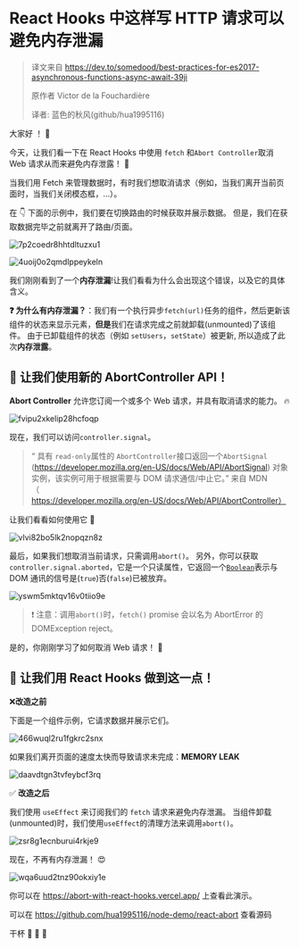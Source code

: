 # React Hooks 中这样写 HTTP 请求可以避免内存泄漏

> 译文来自 https://dev.to/somedood/best-practices-for-es2017-asynchronous-functions-async-await-39ji
>
> 原作者 Victor de la Fouchardière
>
> 译者: 蓝色的秋风(github/hua1995116)

大家好 ！ 👋

今天，让我们看一下在 React Hooks 中使用 `fetch` 和`Abort Controller`取消 Web 请求从而来避免内存泄露！ 🤗

当我们用 Fetch 来管理数据时，有时我们想取消请求（例如，当我们离开当前页面时，当我们关闭模态框，...）。

在 👇 下面的示例中，我们要在切换路由的时候获取并展示数据。 但是，我们在获取数据完毕之前就离开了路由/页面。

![7p2coedr8hhtdltuzxu1](https://s3.mdedit.online/blog/7p2coedr8hhtdltuzxu1.gif)

![4uoij0o2qmdlppeykeln](https://s3.mdedit.online/blog/4uoij0o2qmdlppeykeln.png)

我们刚刚看到了一个**内存泄漏**!让我们看看为什么会出现这个错误，以及它的具体含义。

**❓ 为什么有内存泄漏？**：我们有一个执行异步`fetch(url)`任务的组件，然后更新该组件的状态来显示元素，**但是**我们在请求完成之前就卸载(unmounted)了该组件。 由于已卸载组件的状态（例如 `setUsers`，`setState`）被更新, 所以造成了此次**内存泄露**。

## 🚀 让我们使用新的 AbortController API！

**Abort Controller** 允许您订阅一个或多个 Web 请求，并具有取消请求的能力。 🔥

![fvipu2xkelip28hcfoqp](https://s3.mdedit.online/blog/fvipu2xkelip28hcfoqp.png)

现在，我们可以访问`controller.signal`。

> “ 具有 `read-only`属性的 `AbortController`接口返回一个`AbortSignal` (https://developer.mozilla.org/en-US/docs/Web/API/AbortSignal) 对象实例，该实例可用于根据需要与 DOM 请求通信/中止它。” 来自 MDN（https://developer.mozilla.org/en-US/docs/Web/API/AbortController）

让我们看看如何使用它 💪

![vlvi82bo5lk2nopqzn8z](https://s3.mdedit.online/blog/vlvi82bo5lk2nopqzn8z.png)

最后，如果我们想取消当前请求，只需调用`abort()`。 另外，你可以获取`controller.signal.aborted`，它是一个只读属性，它返回一个[`Boolean`](https://developer.mozilla.org/zh-CN/docs/Web/API/Boolean)表示与 DOM 通讯的信号是(`true`)否(`false`)已被放弃。

![yswm5mktqv16v0tiio9e](https://s3.mdedit.online/blog/yswm5mktqv16v0tiio9e.png)

> ❗️ 注意：调用`abort()`时，`fetch()` promise 会以名为 AbortError 的 DOMException reject。

是的，你刚刚学习了如何取消 Web 请求！ 👏

## 🤩 让我们用 React Hooks 做到这一点！

❌**改造之前**

下面是一个组件示例，它请求数据并展示它们。

![466wuql2ru1fgkrc2snx](https://s3.mdedit.online/blog/466wuql2ru1fgkrc2snx.jpeg)

如果我们离开页面的速度太快而导致请求未完成：**MEMORY LEAK**

![daavdtgn3tvfeybcf3rq](https://s3.mdedit.online/blog/daavdtgn3tvfeybcf3rq.png)

✅ **改造之后**

我们使用 `useEffect` 来订阅我们的 `fetch` 请求来避免内存泄漏。 当组件卸载(unmounted)时，我们使用`useEffect`的清理方法来调用`abort()`。

![zsr8g1ecnburui4rkje9](https://s3.mdedit.online/blog/zsr8g1ecnburui4rkje9.png)

现在，不再有内存泄漏！ 😍

![wqa6uud2tnz90okxiy1e](https://s3.mdedit.online/blog/wqa6uud2tnz90okxiy1e.gif)

你可以在 https://abort-with-react-hooks.vercel.app/ 上查看此演示。

可以在 https://github.com/hua1995116/node-demo/react-abort 查看源码

干杯 🍻 🍻 🍻
